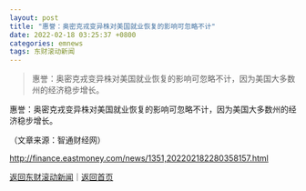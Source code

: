 ```yaml
---
layout: post
title: "惠誉：奥密克戎变异株对美国就业恢复的影响可忽略不计"
date: 2022-02-18 03:25:37 +0800
categories: emnews
tags: 东财滚动新闻
---
```

> 惠誉：奥密克戎变异株对美国就业恢复的影响可忽略不计，因为美国大多数州的经济稳步增长。

<p>惠誉：奥密克戎变异株对美国就业恢复的影响可忽略不计，因为美国大多数州的经济稳步增长。</p><p class="em_media">（文章来源：智通财经网）</p>

<http://finance.eastmoney.com/news/1351,202202182280358157.html>

[返回东财滚动新闻](//finews.withounder.com/emnews/)｜[返回首页](//finews.withounder.com/)